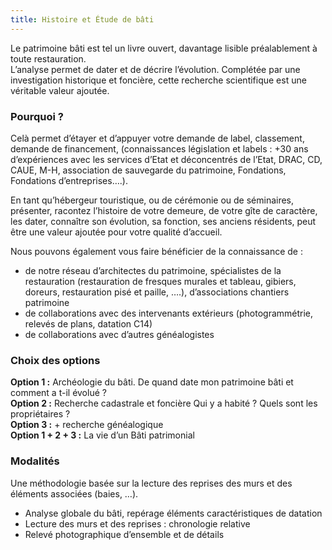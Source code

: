 ```yaml
---
title: Histoire et Étude de bâti
---
```


Le patrimoine bâti est tel un livre ouvert, davantage lisible préalablement à toute restauration.  
L’analyse permet de dater et de décrire l’évolution. Complétée par une investigation historique et foncière, cette recherche scientifique est une véritable valeur ajoutée.  

### Pourquoi ? 
Celà permet d’étayer et d’appuyer votre demande de label, classement, demande de financement, (connaissances législation et labels : +30 ans d’expériences avec les services d’Etat et déconcentrés de l’Etat, DRAC, CD, CAUE, M-H, association de sauvegarde du patrimoine, Fondations, Fondations d’entreprises….).  

En tant qu’hébergeur touristique, ou de cérémonie ou de séminaires, présenter, racontez l’histoire de votre demeure, de votre gîte de caractère,  les dater, connaître son évolution, sa fonction, ses anciens résidents, peut être une valeur ajoutée pour votre qualité d’accueil.  

Nous pouvons également vous faire bénéficier de la connaissance de :
- de notre réseau d’architectes du patrimoine, spécialistes de la restauration (restauration de fresques murales et tableau, gibiers, doreurs, restauration pisé et paille, ….), d’associations chantiers patrimoine
- de collaborations avec des intervenants extérieurs (photogrammétrie, relevés de plans, datation C14) 
- de collaborations avec d’autres généalogistes

### Choix des options
**Option 1 :**  Archéologie du bâti. De quand date mon patrimoine bâti et comment a t-il évolué ?  
**Option 2 :** Recherche cadastrale et foncière  Qui y a habité ? Quels sont les propriétaires ?  
**Option 3 :** + recherche généalogique  
**Option 1 + 2 + 3 :** La vie d’un Bâti patrimonial  

### Modalités
Une méthodologie basée sur la lecture des reprises des murs et des éléments associées (baies, …).
- Analyse globale du bâti, repérage éléments caractéristiques de datation
- Lecture des murs et des reprises : chronologie relative
- Relevé photographique d’ensemble et de détails
